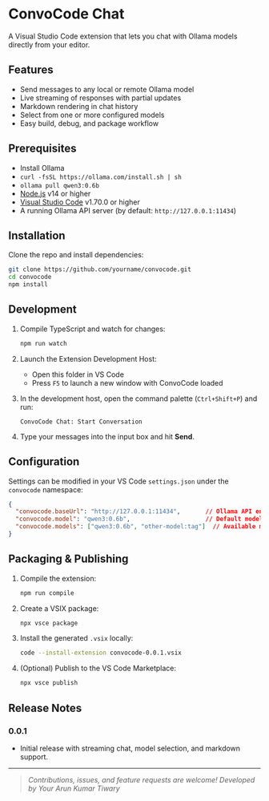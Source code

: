 # ConvoCode Chat

A Visual Studio Code extension that lets you chat with Ollama models directly from your editor.

## Features

* Send messages to any local or remote Ollama model
* Live streaming of responses with partial updates
* Markdown rendering in chat history
* Select from one or more configured models
* Easy build, debug, and package workflow

## Prerequisites

* Install Ollama
* `curl -fsSL https://ollama.com/install.sh | sh`
* `ollama pull qwen3:0.6b`
* [Node.js](https://nodejs.org/) v14 or higher
* [Visual Studio Code](https://code.visualstudio.com/) v1.70.0 or higher
* A running Ollama API server (by default: `http://127.0.0.1:11434`)

## Installation

Clone the repo and install dependencies:

```bash
git clone https://github.com/yourname/convocode.git
cd convocode
npm install
```

## Development

1. Compile TypeScript and watch for changes:

   ```bash
   npm run watch
   ```

2. Launch the Extension Development Host:

   * Open this folder in VS Code
   * Press `F5` to launch a new window with ConvoCode loaded

3. In the development host, open the command palette (`Ctrl+Shift+P`) and run:

   ```
   ConvoCode Chat: Start Conversation
   ```

4. Type your messages into the input box and hit **Send**.

## Configuration

Settings can be modified in your VS Code `settings.json` under the `convocode` namespace:

```json
{
  "convocode.baseUrl": "http://127.0.0.1:11434",       // Ollama API endpoint
  "convocode.model": "qwen3:0.6b",                     // Default model
  "convocode.models": ["qwen3:0.6b", "other-model:tag"]  // Available models
}
```

## Packaging & Publishing

1. Compile the extension:

   ```bash
   npm run compile
   ```

2. Create a VSIX package:

   ```bash
   npx vsce package
   ```

3. Install the generated `.vsix` locally:

   ```bash
   code --install-extension convocode-0.0.1.vsix
   ```

4. (Optional) Publish to the VS Code Marketplace:

   ```bash
   npx vsce publish
   ```

## Release Notes

### 0.0.1

* Initial release with streaming chat, model selection, and markdown support.

---

> *Contributions, issues, and feature requests are welcome!*
> *Developed  by Your Arun Kumar Tiwary*
